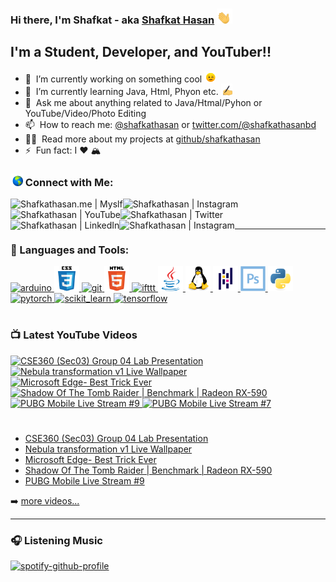 ### Hi there, I'm Shafkat - aka [Shafkat Hasan][website] <a href="https://www.facebook.com/shafkathasanbd"><img src="emoji/waving-hand-joypixels.gif" width="25px"></a>

## I'm a Student, Developer, and YouTuber!!

- 🔭 &nbsp;I’m currently working on something cool <img src="emoji/winking-face-joypixels.gif" width="18px">
- 🌱 &nbsp;I’m currently learning Java, Html, Phyon etc. <img src="emoji/writing-hand-joypixels.gif" width="18px">
- 💬 &nbsp;Ask me about anything related to Java/Htmal/Pyhon or YouTube/Video/Photo Editing
- 📫 &nbsp;How to reach me: [@shafkathasan](https://m.me/shafkathasanbd) or <a rel="me" href="https://twitter.com/shafkathasanbd">twitter.com/@shafkathasanbd</a>
- 👨‍💻 &nbsp;Read more about my projects at [github/shafkathasan](https://github.com/Shafkathasan)
- ⚡ &nbsp;Fun fact: I :heart: :mountain_snow:

### <img src="emoji/globe-joypixels.gif" width="20px"> Connect with Me:

[<img align="left" alt="Shafkathasan.me | Myslf" src="https://img.shields.io/badge/website-000000?style=for-the-badge&logo=About.me&logoColor=white" />][website]
[<img align="left" alt="Shafkathasan | Instagram" src="https://img.shields.io/badge/Facebook-1877F2?style=for-the-badge&logo=facebook&logoColor=white" />][facebook]
[<img align="left" alt="Shafkathasan | YouTube" src="https://img.shields.io/badge/YouTube-FF0000?style=for-the-badge&logo=youtube&logoColor=white"/>][youtube]
[<img align="left" alt="Shafkathasan | Twitter" src="https://img.shields.io/badge/Twitter-1DA1F2?style=for-the-badge&logo=twitter&logoColor=white" />][twitter]
[<img align="left" alt="Shafkathasan | LinkedIn" src="https://img.shields.io/badge/LinkedIn-0077B5?style=for-the-badge&logo=linkedin&logoColor=white" />][linkedin]
[<img align="left" alt="Shafkathasan | Instagram" src="https://img.shields.io/badge/Instagram-E4405F?style=for-the-badge&logo=instagram&logoColor=white" />][instagram]
<!--<br/>

[<img align="left" alt="Shafkathasan | Spotify" src="https://img.shields.io/badge/Spotify-1ED760?&style=for-the-badge&logo=spotify&logoColor=white" />][spotify]
[<img align="left" alt="Shafkathasan | Discord" src="https://img.shields.io/badge/Discord-7289DA?style=for-the-badge&logo=discord&logoColor=white" />][discord]
[<img align="left" alt="Shafkathasan | Pinterest" src="https://img.shields.io/badge/Pinterest-%23E60023.svg?&style=for-the-badge&logo=Pinterest&logoColor=white" />][pinterest]
[<img align="left" alt="Shafkathasan | Telegram" src="https://img.shields.io/badge/Telegram-2CA5E0?style=for-the-badge&logo=telegram&logoColor=white" />][telegram]

[<img align="left" alt="Shafkathasan.com" height="30" width="40" src="https://raw.githubusercontent.com/iconic/open-iconic/master/svg/globe.svg" />][website]
[<img align="left" alt="Shafkathasan | Instagram" height="30" width="40" src="https://raw.githubusercontent.com/jmnote/z-icons/master/svg/facebook.svg" />][facebook]
[<img align="left" alt="Shafkathasan | YouTube" height="30" width="40" src="https://cdn.jsdelivr.net/npm/simple-icons@v6/icons/youtube.svg" class="youtube-color"/>][youtube]
[<img align="left" alt="Shafkathasan | Twitter" height="30" width="40" src="https://raw.githubusercontent.com/jmnote/z-icons/master/svg/twitter.svg" />][twitter]
[<img align="left" alt="Shafkathasan | LinkedIn" height="30" width="40" src="https://cdn.jsdelivr.net/npm/simple-icons@v3/icons/linkedin.svg" />][linkedin]
[<img align="left" alt="Shafkathasan | Instagram" height="30" width="40" src="https://raw.githubusercontent.com/rahuldkjain/github-profile-readme-generator/master/src/images/icons/Social/instagram.svg" />][instagram] -->
<br/>
<br/>

---

<h3 align="left">🧰 Languages and Tools:</h3>
<p align="left"> <a href="https://www.arduino.cc/" target="_blank" rel="noreferrer"> <img src="https://cdn.worldvectorlogo.com/logos/arduino-1.svg" alt="arduino" width="40" height="40"/> </a> <a href="https://www.w3schools.com/css/" target="_blank" rel="noreferrer"> <img src="https://raw.githubusercontent.com/devicons/devicon/master/icons/css3/css3-original-wordmark.svg" alt="css3" width="40" height="40"/> </a> <a href="https://git-scm.com/" target="_blank" rel="noreferrer"> <img src="https://www.vectorlogo.zone/logos/git-scm/git-scm-icon.svg" alt="git" width="40" height="40"/> </a> <a href="https://www.w3.org/html/" target="_blank" rel="noreferrer"> <img src="https://raw.githubusercontent.com/devicons/devicon/master/icons/html5/html5-original-wordmark.svg" alt="html5" width="40" height="40"/> </a> <a href="https://ifttt.com/" target="_blank" rel="noreferrer"> <img src="https://www.vectorlogo.zone/logos/ifttt/ifttt-ar21.svg" alt="ifttt" width="40" height="40"/> </a> <a href="https://www.java.com" target="_blank" rel="noreferrer"> <img src="https://raw.githubusercontent.com/devicons/devicon/master/icons/java/java-original.svg" alt="java" width="40" height="40"/> </a> <a href="https://www.linux.org/" target="_blank" rel="noreferrer"> <img src="https://raw.githubusercontent.com/devicons/devicon/master/icons/linux/linux-original.svg" alt="linux" width="40" height="40"/> </a> <a href="https://pandas.pydata.org/" target="_blank" rel="noreferrer"> <img src="https://raw.githubusercontent.com/devicons/devicon/2ae2a900d2f041da66e950e4d48052658d850630/icons/pandas/pandas-original.svg" alt="pandas" width="40" height="40"/> </a> <a href="https://www.photoshop.com/en" target="_blank" rel="noreferrer"> <img src="https://raw.githubusercontent.com/devicons/devicon/master/icons/photoshop/photoshop-line.svg" alt="photoshop" width="40" height="40"/> </a> <a href="https://www.python.org" target="_blank" rel="noreferrer"> <img src="https://raw.githubusercontent.com/devicons/devicon/master/icons/python/python-original.svg" alt="python" width="40" height="40"/> </a> <a href="https://pytorch.org/" target="_blank" rel="noreferrer"> <img src="https://www.vectorlogo.zone/logos/pytorch/pytorch-icon.svg" alt="pytorch" width="40" height="40"/> </a> <a href="https://scikit-learn.org/" target="_blank" rel="noreferrer"> <img src="https://upload.wikimedia.org/wikipedia/commons/0/05/Scikit_learn_logo_small.svg" alt="scikit_learn" width="40" height="40"/> </a> <a href="https://www.tensorflow.org" target="_blank" rel="noreferrer"> <img src="https://www.vectorlogo.zone/logos/tensorflow/tensorflow-icon.svg" alt="tensorflow" width="40" height="40"/> </a> </p>

#

### 📺 Latest YouTube Videos

<!-- BEGIN YOUTUBE-CARDS -->
<a href="https://www.youtube.com/watch?v=n7t8ucUB1Pw">
  <picture>
    <source media="(prefers-color-scheme: dark)" srcset="https://ytcards.demolab.com/?id=n7t8ucUB1Pw&title=CSE360+%28Sec03%29+Group+04+Lab+Presentation&lang=en&timestamp=1646416162&background_color=%230d1117&title_color=%23ffffff&stats_color=%23dedede&width=250">
    <img src="https://ytcards.demolab.com/?id=n7t8ucUB1Pw&title=CSE360+%28Sec03%29+Group+04+Lab+Presentation&lang=en&timestamp=1646416162&background_color=%23ffffff&title_color=%2324292f&stats_color=%2357606a&width=250" alt="CSE360 (Sec03) Group 04 Lab Presentation" title="CSE360 (Sec03) Group 04 Lab Presentation">
  </picture>
</a>
<a href="https://www.youtube.com/watch?v=cT7xmzcP804">
  <picture>
    <source media="(prefers-color-scheme: dark)" srcset="https://ytcards.demolab.com/?id=cT7xmzcP804&title=Nebula+transformation+v1+Live+Wallpaper&lang=en&timestamp=1645425551&background_color=%230d1117&title_color=%23ffffff&stats_color=%23dedede&width=250">
    <img src="https://ytcards.demolab.com/?id=cT7xmzcP804&title=Nebula+transformation+v1+Live+Wallpaper&lang=en&timestamp=1645425551&background_color=%23ffffff&title_color=%2324292f&stats_color=%2357606a&width=250" alt="Nebula transformation v1 Live Wallpaper" title="Nebula transformation v1 Live Wallpaper">
  </picture>
</a>
<a href="https://www.youtube.com/watch?v=hHLIOzy8-co">
  <picture>
    <source media="(prefers-color-scheme: dark)" srcset="https://ytcards.demolab.com/?id=hHLIOzy8-co&title=Microsoft+Edge-+Best+Trick+Ever&lang=en&timestamp=1572199310&background_color=%230d1117&title_color=%23ffffff&stats_color=%23dedede&width=250">
    <img src="https://ytcards.demolab.com/?id=hHLIOzy8-co&title=Microsoft+Edge-+Best+Trick+Ever&lang=en&timestamp=1572199310&background_color=%23ffffff&title_color=%2324292f&stats_color=%2357606a&width=250" alt="Microsoft Edge- Best Trick Ever" title="Microsoft Edge- Best Trick Ever">
  </picture>
</a>
<a href="https://www.youtube.com/watch?v=B9_tFpTkmWQ">
  <picture>
    <source media="(prefers-color-scheme: dark)" srcset="https://ytcards.demolab.com/?id=B9_tFpTkmWQ&title=Shadow+Of+The+Tomb+Raider+%7C+Benchmark+%7C+Radeon+RX-590&lang=en&timestamp=1568889781&background_color=%230d1117&title_color=%23ffffff&stats_color=%23dedede&width=250">
    <img src="https://ytcards.demolab.com/?id=B9_tFpTkmWQ&title=Shadow+Of+The+Tomb+Raider+%7C+Benchmark+%7C+Radeon+RX-590&lang=en&timestamp=1568889781&background_color=%23ffffff&title_color=%2324292f&stats_color=%2357606a&width=250" alt="Shadow Of The Tomb Raider | Benchmark | Radeon RX-590" title="Shadow Of The Tomb Raider | Benchmark | Radeon RX-590">
  </picture>
</a>
<a href="https://www.youtube.com/watch?v=cMVOk33mlpM">
  <picture>
    <source media="(prefers-color-scheme: dark)" srcset="https://ytcards.demolab.com/?id=cMVOk33mlpM&title=PUBG+Mobile+Live+Stream+%239&lang=en&timestamp=1567689516&background_color=%230d1117&title_color=%23ffffff&stats_color=%23dedede&width=250">
    <img src="https://ytcards.demolab.com/?id=cMVOk33mlpM&title=PUBG+Mobile+Live+Stream+%239&lang=en&timestamp=1567689516&background_color=%23ffffff&title_color=%2324292f&stats_color=%2357606a&width=250" alt="PUBG Mobile Live Stream #9" title="PUBG Mobile Live Stream #9">
  </picture>
</a>
<a href="https://www.youtube.com/watch?v=-rl0WEc2ECA">
  <picture>
    <source media="(prefers-color-scheme: dark)" srcset="https://ytcards.demolab.com/?id=-rl0WEc2ECA&title=PUBG+Mobile+Live+Stream+%237&lang=en&timestamp=1567687020&background_color=%230d1117&title_color=%23ffffff&stats_color=%23dedede&width=250">
    <img src="https://ytcards.demolab.com/?id=-rl0WEc2ECA&title=PUBG+Mobile+Live+Stream+%237&lang=en&timestamp=1567687020&background_color=%23ffffff&title_color=%2324292f&stats_color=%2357606a&width=250" alt="PUBG Mobile Live Stream #7" title="PUBG Mobile Live Stream #7">
  </picture>
</a>
<!-- END YOUTUBE-CARDS -->

#
<!-- YOUTUBE:START -->
- [CSE360 &lpar;Sec03&rpar; Group 04 Lab Presentation](https://www.youtube.com/watch?v=n7t8ucUB1Pw)
- [Nebula transformation v1 Live Wallpaper](https://www.youtube.com/watch?v=cT7xmzcP804)
- [Microsoft Edge- Best Trick Ever](https://www.youtube.com/watch?v=hHLIOzy8-co)
- [Shadow Of The Tomb Raider | Benchmark | Radeon RX-590](https://www.youtube.com/watch?v=B9_tFpTkmWQ)
- [PUBG Mobile Live Stream #9](https://www.youtube.com/watch?v=cMVOk33mlpM)
<!-- YOUTUBE:END -->

➡️ [more videos...](https://www.youtube.com/channel/UCn4kiCXKHLjVLCn2HS1DdMw)


---


### 🎧 Listening Music
[![spotify-github-profile](https://spotify-github-profile.vercel.app/api/view?uid=21mbvn47uzcl3m7ooja7j2sny&cover_image=true&theme=novatorem&bar_color=000000&bar_color_cover=false)](https://spotify-github-profile.vercel.app/api/view?uid=21mbvn47uzcl3m7ooja7j2sny&redirect=true)

<!-- <p>&nbsp;<img align="center" src="https://github-readme-stats.vercel.app/api?username=shafkathasan&show_icons=true&locale=en" alt="shafkathasan" /></p> -->

[website]: https://linktr.ee/shafkathasan
[course]: http://vsCodeHero.com
[facebook]: https://www.facebook.com/shafkathasanbd/
[twitter]: https://twitter.com/shafkathasanbd
[youtube]: https://www.youtube.com/channel/UCn4kiCXKHLjVLCn2HS1DdMw
[instagram]: https://www.instagram.com/Shafkathasan/
[linkedin]: https://www.linkedin.com/in/Shafkathasan
[webdevplaylist]: https://www.youtube.com/playlist?list=PLkwxH9e_vrAJ0WbEsFA9W3I1W-g_BTsbt
[jsplaylist]: https://www.youtube.com/playlist?list=PLkwxH9e_vrALRJKu7wfXby3MKeflhTu6B
[cssplaylist]: https://www.youtube.com/playlist?list=PLkwxH9e_vrALSdvZuEh6gqQdmDoDIoqz4
[reactplaylist]: https://www.youtube.com/playlist?list=PLkwxH9e_vrAK4TdffpxKY3QGyHCpxFcQ0
[spotify]: https://open.spotify.com/user/21mbvn47uzcl3m7ooja7j2sny
[discord]: https://discord.com/users/290132748264275970
[pinterest]: https://www.pinterest.com/shafkathasan/
[telegram]: https://t.me/shafkathasan
